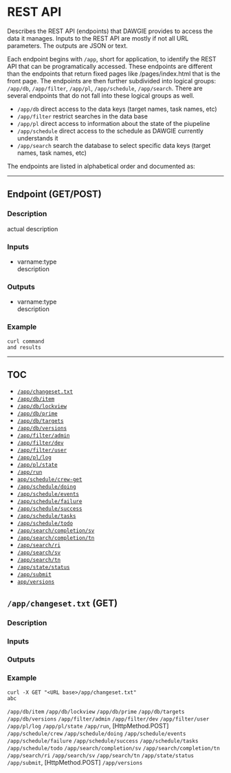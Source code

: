 # REST API

Describes the REST API (endpoints) that DAWGIE provides to access the data it manages. Inputs to the REST API are mostly if not all URL parameters. The outputs are JSON or text.

Each endpoint begins with `/app`, short for application, to identify the REST API that can be programatically accessed. These endpoints are different than the endpoints that return fixed pages like /pages/index.html that is the front page. The endpoints are then further subdivided into logical groups: `/app/db`, `/app/filter`, `/app/pl`, `/app/schedule`, `/app/search`. There are several endpoints that do not fall into these logical groups as well.

- `/app/db` direct access to the data keys (target names, task names, etc)
- `/app/filter` restrict searches in the data base
- `/app/pl` direct access to information about the state of the piupeline
- `/app/schedule` direct access to the schedule as DAWGIE currently understands it
- `/app/search` search the database to select specific data keys (target names, task names, etc)

The endpoints are listed in alphabetical order and documented as:

---

## Endpoint (GET/POST)
### Description
actual description

### Inputs
- varname:type  
  description

### Outputs
- varname:type  
  description
    
### Example

```
curl command
and results
```

---

## TOC

- [`/app/changeset.txt`](#appchangesettxt-get)
- [`/app/db/item`](#appdbitem-get)
- [`/app/db/lockview`](#appdblockview-get)
- [`/app/db/prime`](#appdbprime-get)
- [`/app/db/targets`](#appdbtargets-get)
- [`/app/db/versions`](#appdbversions-get)
- [`/app/filter/admin`](#appfilteradmin-get)
- [`/app/filter/dev`](#appfilterdev-get)
- [`/app/filter/user`](#appfilteruser-get)
- [`/app/pl/log`](#apppllog-get)
- [`/app/pl/state`](#appplstate-get)
- [`/app/run`](#apprun-post)
- [`app/schedule/crew-get`](#ppschedulecrew-get-get)
- [`/app/schedule/doing`](#appscheduledoing-get)
- [`/app/schedule/events`](#appscheduleevents-get)
- [`/app/schedule/failure`](#appschedulefailure-get)
- [`/app/schedule/success`](#appschedulesuccess-get)
- [`/app/schedule/tasks`](#appscheduletasks-get)
- [`/app/schedule/todo`](#appscheduletodo-get)
- [`/app/search/completion/sv`](#appsearchcompletion/sv-get)
- [`/app/search/completion/tn`](#appsearchcompletion/tn-get)
- [`/app/search/ri`](#appsearchri-get)
- [`/app/search/sv`](#appsearchsv-get)
- [`/app/search/tn`](#appsearchtn-get)
- [`/app/state/status`](#appstatestatus-get)
- [`/app/submit`](#appsubmit-post)
- [`app/versions`](#ppversions-get`)


## `/app/changeset.txt` (GET)
### Description
### Inputs
### Outputs
### Example

```
curl -X GET "<URL base>/app/changeset.txt"
abc
```

`/app/db/item`
`/app/db/lockview`
`/app/db/prime`
`/app/db/targets`
`/app/db/versions`
`/app/filter/admin`
`/app/filter/dev`
`/app/filter/user`
`/app/pl/log`
`/app/pl/state`
`/app/run`, [HttpMethod.POST]
`/app/schedule/crew`
`/app/schedule/doing`
`/app/schedule/events`
`/app/schedule/failure`
`/app/schedule/success`
`/app/schedule/tasks`
`/app/schedule/todo`
`/app/search/completion/sv`
`/app/search/completion/tn`
`/app/search/ri`
`/app/search/sv`
`/app/search/tn`
`/app/state/status`
`/app/submit`, [HttpMethod.POST]
`/app/versions`
